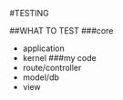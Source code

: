 #TESTING

##WHAT TO TEST
###core
-   application
-   kernel
###my code
-   route/controller
-   model/db
-   view
